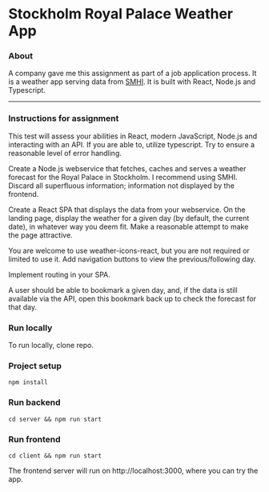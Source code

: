 # Stockholm Royal Palace Weather App #
### About
A company gave me this assignment as part of a job application process. 
It is a weather app serving data from [SMHI](https://opendata-download-metfcst.smhi.se/api/category/pmp3g/version/2/geotype/point/lon/16.158/lat/58.5812/data.json). It is built with React, Node.js and Typescript.

****
### Instructions for assignment
This test will assess your abilities in React, modern JavaScript, Node.js and interacting with an API. If you are able to, utilize typescript. Try to ensure a reasonable level of error handling.

Create a Node.js webservice that fetches, caches and serves a weather forecast for the Royal Palace in Stockholm. I recommend using SMHI. Discard all superfluous information; information not displayed by the frontend.

Create a React SPA that displays the data from your webservice. On the landing page, display the weather for a given day (by default, the current date), in whatever way you deem fit. Make a reasonable attempt to make the page attractive.

You are welcome to use weather-icons-react, but you are not required or limited to use it. Add navigation buttons to view the previous/following day.

Implement routing in your SPA. 

A user should be able to bookmark a given day, and, if the data is still available via the API, open this bookmark back up to check the forecast for that day.

### Run locally
To run locally, clone repo.

### Project setup
```
npm install
```
### Run backend
```
cd server && npm run start
```
### Run frontend
```
cd client && npm run start
```
The frontend server will run on http://localhost:3000, where you can try the app.
